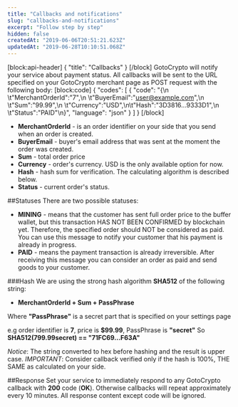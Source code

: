 ```yaml
---
title: "Callbacks and notifications"
slug: "callbacks-and-notifications"
excerpt: "Follow step by step"
hidden: false
createdAt: "2019-06-06T20:51:21.623Z"
updatedAt: "2019-06-28T10:10:51.068Z"
---
```

[block:api-header]
{
  "title": "Callbacks"
}
[/block]
GotoCrypto will notify your service about payment status. All callbacks will be sent to the URL specified on your GotoCrypto merchant page as POST request with the following body:
[block:code]
{
  "codes": [
    {
      "code": "{\n \t\"MerchantOrderId\":\"7\",\n \t\"BuyerEmail\":\"user@example.com\",\n \t\"Sum\":\"99.99\",\n \t\"Currency\":\"USD\",\n\t\"Hash\":\"3D3816...9333D1\",\n  \t\"Status\":\"PAID\"\n}",
      "language": "json"
    }
  ]
}
[/block]
- **MerchantOrderId** - is an order identifier on your side that you send when an order is created.
- **BuyerEmail** - buyer's email address that was sent at the moment the order was created.
- **Sum** - total order price
- **Currency** - order's currency. USD is the only available option for now.
- **Hash** - hash sum for verification. The calculating algorithm is described below.
- **Status** - current order's status.

##Statuses
There are two possible statuses:
- **MINING** - means that the customer has sent full order price to the buffer wallet, but this transaction HAS NOT BEEN CONFIRMED by blockchain yet. Therefore, the specified order should NOT be considered as paid. You can use this message to notify your customer that his payment is already in progress. 
- **PAID** - means the payment transaction is already irreversible. After receiving this message you can consider an order as paid and send goods to your customer.

###Hash
We are using the strong hash algorithm **SHA512** of the following string: 

- **MerchantOrderId + Sum + PassPhrase**

Where **"PassPhrase"** is a secret part that is specified on your settings page

e.g order identifier is **7**, price is **$99.99**, PassPhrase is **"secret"**
So **SHA512(799.99secret) == "71FC69...F63A"**

*Notice*: The string converted to hex before hashing and the result is upper case.
*IMPORTANT*: Consider callback verified only if the hash is 100%, THE SAME as calculated on your side.

##Response
Set your service to immediately respond to any GotoCrypto callback with **200** code (**OK**). Otherwise callbacks will repeat approximately every 10 minutes. 
All response content except code will be ignored.